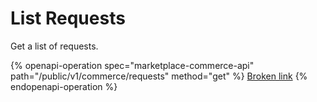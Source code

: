 # List Requests

Get a list of requests.

{% openapi-operation spec="marketplace-commerce-api" path="/public/v1/commerce/requests" method="get" %}
[Broken link](broken-reference)
{% endopenapi-operation %}
